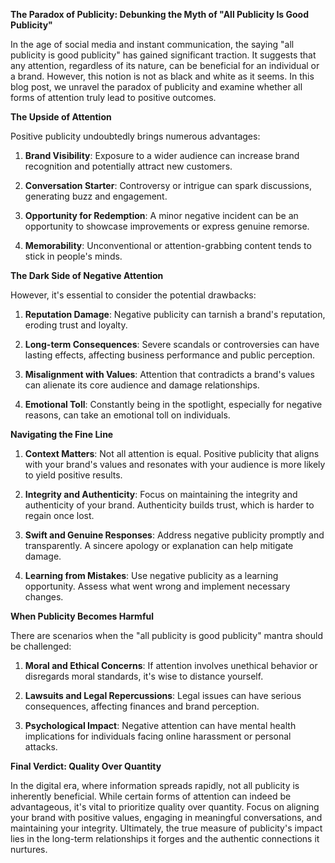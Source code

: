 **The Paradox of Publicity: Debunking the Myth of "All Publicity Is Good Publicity"**

In the age of social media and instant communication, the saying "all publicity is good publicity" has gained significant traction. It suggests that any attention, regardless of its nature, can be beneficial for an individual or a brand. However, this notion is not as black and white as it seems. In this blog post, we unravel the paradox of publicity and examine whether all forms of attention truly lead to positive outcomes.

**The Upside of Attention**

Positive publicity undoubtedly brings numerous advantages:

1. **Brand Visibility**: Exposure to a wider audience can increase brand recognition and potentially attract new customers.

2. **Conversation Starter**: Controversy or intrigue can spark discussions, generating buzz and engagement.

3. **Opportunity for Redemption**: A minor negative incident can be an opportunity to showcase improvements or express genuine remorse.

4. **Memorability**: Unconventional or attention-grabbing content tends to stick in people's minds.

**The Dark Side of Negative Attention**

However, it's essential to consider the potential drawbacks:

1. **Reputation Damage**: Negative publicity can tarnish a brand's reputation, eroding trust and loyalty.

2. **Long-term Consequences**: Severe scandals or controversies can have lasting effects, affecting business performance and public perception.

3. **Misalignment with Values**: Attention that contradicts a brand's values can alienate its core audience and damage relationships.

4. **Emotional Toll**: Constantly being in the spotlight, especially for negative reasons, can take an emotional toll on individuals.

**Navigating the Fine Line**

1. **Context Matters**: Not all attention is equal. Positive publicity that aligns with your brand's values and resonates with your audience is more likely to yield positive results.

2. **Integrity and Authenticity**: Focus on maintaining the integrity and authenticity of your brand. Authenticity builds trust, which is harder to regain once lost.

3. **Swift and Genuine Responses**: Address negative publicity promptly and transparently. A sincere apology or explanation can help mitigate damage.

4. **Learning from Mistakes**: Use negative publicity as a learning opportunity. Assess what went wrong and implement necessary changes.

**When Publicity Becomes Harmful**

There are scenarios when the "all publicity is good publicity" mantra should be challenged:

1. **Moral and Ethical Concerns**: If attention involves unethical behavior or disregards moral standards, it's wise to distance yourself.

2. **Lawsuits and Legal Repercussions**: Legal issues can have serious consequences, affecting finances and brand perception.

3. **Psychological Impact**: Negative attention can have mental health implications for individuals facing online harassment or personal attacks.

**Final Verdict: Quality Over Quantity**

In the digital era, where information spreads rapidly, not all publicity is inherently beneficial. While certain forms of attention can indeed be advantageous, it's vital to prioritize quality over quantity. Focus on aligning your brand with positive values, engaging in meaningful conversations, and maintaining your integrity. Ultimately, the true measure of publicity's impact lies in the long-term relationships it forges and the authentic connections it nurtures.
